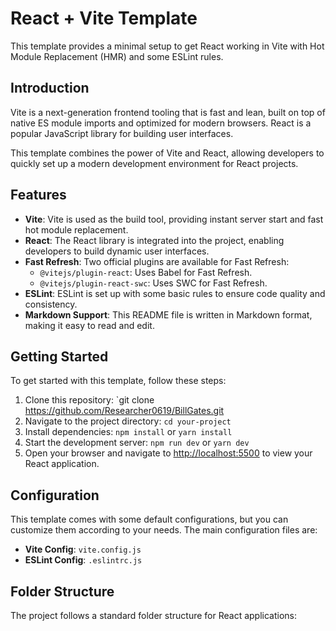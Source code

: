 # React + Vite Template

This template provides a minimal setup to get React working in Vite with Hot Module Replacement (HMR) and some ESLint rules.

## Introduction

Vite is a next-generation frontend tooling that is fast and lean, built on top of native ES module imports and optimized for modern browsers. React is a popular JavaScript library for building user interfaces.

This template combines the power of Vite and React, allowing developers to quickly set up a modern development environment for React projects.

## Features

- **Vite**: Vite is used as the build tool, providing instant server start and fast hot module replacement.
- **React**: The React library is integrated into the project, enabling developers to build dynamic user interfaces.
- **Fast Refresh**: Two official plugins are available for Fast Refresh:
  - `@vitejs/plugin-react`: Uses Babel for Fast Refresh.
  - `@vitejs/plugin-react-swc`: Uses SWC for Fast Refresh.
- **ESLint**: ESLint is set up with some basic rules to ensure code quality and consistency.
- **Markdown Support**: This README file is written in Markdown format, making it easy to read and edit.

## Getting Started

To get started with this template, follow these steps:

1. Clone this repository: `git clone https://github.com/Researcher0619/BillGates.git
2. Navigate to the project directory: `cd your-project`
3. Install dependencies: `npm install` or `yarn install`
4. Start the development server: `npm run dev` or `yarn dev`
5. Open your browser and navigate to [http://localhost:5500](http://localhost:3000) to view your React application.

## Configuration

This template comes with some default configurations, but you can customize them according to your needs. The main configuration files are:

- **Vite Config**: `vite.config.js`
- **ESLint Config**: `.eslintrc.js`

## Folder Structure

The project follows a standard folder structure for React applications:
